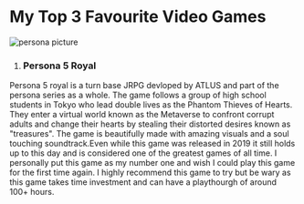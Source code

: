 # My Top 3 Favourite Video Games

![persona picture](https://assets.nintendo.com/image/upload/c_fill,w_1200/q_auto:best/f_auto/dpr_2.0/ncom/software/switch/70010000043147/684bd8b00abcbf6dd122727a27c01a337f667bef825f4f4662efad9854b72fd4)

1. ### **Persona 5 Royal**
Persona 5 royal is a turn base JRPG devloped by ATLUS and part of the persona series as a whole. The game follows a group of high school students in Tokyo who lead double lives as the Phantom Thieves of Hearts. They enter a virtual world known as the Metaverse to confront corrupt adults and change their hearts by stealing their distorted desires known as "treasures". The game is beautifully made with amazing visuals and a soul touching soundtrack.Even while this game was released in 2019 it still holds up to this day and is considered one of the greatest games of all time. I personally put this game as my number one and wish I could play this game for the first time again. I highly recommend this game to try but be wary as this game takes time investment and can have a playthourgh of around 100+ hours.
